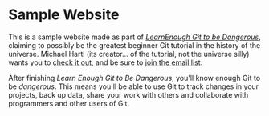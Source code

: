 # Sample Website

This is a sample website made as part of [*LearnEnough Git to be Dangerous*](http://learnenoug.com/git-tutorial), claiming to possibly be the greatest beginner Git tutorial in the history of the universe. Michael Hartl (its creator... of the tutorial, not the universe silly) wants you to [check it out](http://learnenough.com/git-tutorial), and be sure to [join the email list](http://learnough.com/#email_list).

After finishing *Learn Enough Git to Be Dangerous*, you'll know enough Git to be *dangerous*. This means you'll be able to use Git to track changes in your projects, back up data, share your work with others and collaborate with programmers and other users of Git.